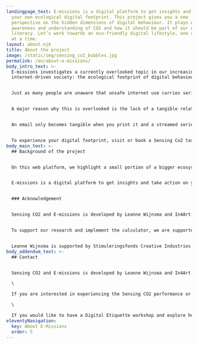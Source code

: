```yaml
---
landingpage_text: E-missions is a digital platform to get insights and act on
  your own ecological digital footprint. This project gives you a new
  perspective on the hidden dimensions of digital behaviour. It plays with
  awareness and understanding of CO2 and how it should be part of our digital
  literacy. Let’s work towards an eco-friendly digital lifestyle, one resolution
  at a time.
layout: about.njk
title: About the project
image: /static/img/sensing_co2_bubbles.jpg
permalink: /en/about-e-missions/
body_intro_text: >-
  E-missions investigates a currently overlooked topic in our increasing
  internet-driven society: the ecological footprint of digital behaviour


  Just as many people are unaware that unsafe internet use carries serious risks, most people are also unaware that due to the exponentially increasing fact of being connected and our daily use of streaming, video calling, social media, blockchain and even email our digital footprint is growing drastically.


  A major reason why this is overlooked is the lack of a tangible relationship between digital behaviour and the related consequences.


  An email only becomes tangible when you print it and a streamed series is less tangible than a DVD box on the shelves. In fact, there ‘seems’ to be no raw materials used at all. Unfortunately, this thought is incorrect, because the increase in energy demand as a result of our digital behaviour is one of the fastest growing energy consuming sectors in the world and will only grow faster for the foreseeable future.


  To experience your digital footprint, visit or book a Sensing Co2 tasting experience. To take action on your digital footprint or get inspired to realise digital innovations, visit the topics. To explore more insights, visit our resources section.
body_main_text: >-
  ## Background of the project


  On this web platform, we highlight a small portion of a bigger ecosystem of impacts on the digital footprint. Once calculating, you should track the whole energy chain, and also factors as the age, use and manufacturing of your devices are of importance. This area is work in progress and new data and insights are gained on a continuous basis. This platform gives you the status of 2021.


  E-missions is a digital platform to get insights and take action on your own ecological digital footprint. The goal here is to empower as many people as possible to adopt a sustainable internet mindset and empower them in their own internet use. What if a 'carbon tax' would be introduced for households- how will that influence the users digital behaviour? What if the eco-costs of digitisation will be taken into account for corporate carbon calculators? This project works on a method to taste and see the CO2 emissions as a result of digital behaviour. It plays with awareness and understanding of CO2 and how it should be part of our digital literacy. Let’s work together towards an eco-friendly digital lifestyle.


  ### Acknowledgement


  Sensing CO2 and E-missions is developed by Leanne Wijnsma and In4Art.


  To support our research and implement the calculator, we are supported by scientist Jens Gröger. To develop the platform according to the set mission of low- carbon impact, we work with Yoeran Luteijn as our developer.


  Leanne Wijnsma is supported by Stimuleringsfonds Creative Industries and the In4Art Collection Experimentation fund to release Sensing CO2. In4Art is supported by SIDNfonds to realise this platform.
body_addendum_text: >-
  ## Contact


  Sensing CO2 and E-missions is developed by Leanne Wijnsma and In4Art.\

  \

  If you are interested in experiencing the Sensing CO2 performance or have it at your event, you can contact leanne \[@] yeast.computer\

  \

  If you would like to have a Digital Etiquette workshop and explore how your organisation can improve its digital footprint and calculate the needed Tree Park to off set E-missions, you can contact:  rodolfo \[@] in4art.eu
eleventyNavigation:
  key: About E-Missions
  order: 5
---
```

